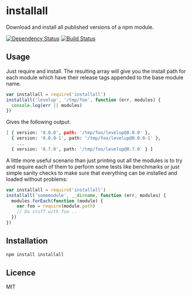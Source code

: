 # installall

Download and install all published versions of a npm module.

[![Dependency Status](https://david-dm.org/ralphtheninja/installall.png)](https://david-dm.org/ralphtheninja/installall) [![Build Status](https://travis-ci.org/ralphtheninja/installall.svg?branch=master)](https://travis-ci.org/ralphtheninja/installall)

## Usage

Just require and install. The resulting array will give you the install path for each module which have their
release tags appended to the base module name.

```js
var installall = require('installall')
installall('levelup', '/tmp/foo', function (err, modules) {
  console.log(err || modules)
})
```

Gives the following output:

```bash
[ { version: '0.0.0', path: '/tmp/foo/levelup@0.0.0' },
  { version: '0.0.0-1', path: '/tmp/foo/levelup@0.0.0-1' },
    ...
  { version: '0.7.0', path: '/tmp/foo/levelup@0.7.0' } ]
```

A little more useful scenario than just printing out all the modules is to try and require each of them to perform some tests like benchmarks or just simple sanity checks to make sure that everything can be installed and loaded without problems:

```js
var installall = require('installall')
installall('somemodule', __dirname, function (err, modules) {
  modules.forEach(function (module) {
    var foo = require(module.path)
    // Do stuff with foo ..
  })
})
```

## Installation

```bash
npm install installall
```

## Licence

MIT
